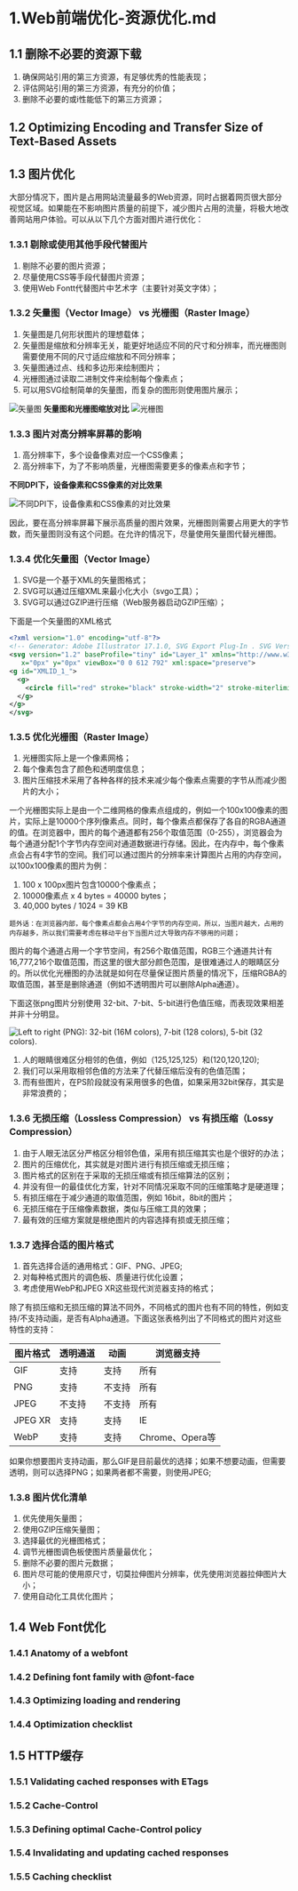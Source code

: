 # 1.Web前端优化-资源优化.md

## 1.1 删除不必要的资源下载
1. 确保网站引用的第三方资源，有足够优秀的性能表现；
2. 评估网站引用的第三方资源，有充分的价值；
3. 删除不必要的或i性能低下的第三方资源；

## 1.2 Optimizing Encoding and Transfer Size of Text-Based Assets

## 1.3 图片优化
大部分情况下，图片是占用网站流量最多的Web资源，同时占据着网页很大部分视觉区域。如果能在不影响图片质量的前提下，减少图片占用的流量，将极大地改善网站用户体验。可以从以下几个方面对图片进行优化：

### 1.3.1 剔除或使用其他手段代替图片
1. 剔除不必要的图片资源；
2. 尽量使用CSS等手段代替图片资源；
3. 使用Web Fontt代替图片中艺术字（主要针对英文字体）；

### 1.3.2 矢量图（Vector Image） vs 光栅图（Raster Image）
1. 矢量图是几何形状图片的理想载体；
2. 矢量图是缩放和分辨率无关，能更好地适应不同的尺寸和分辨率，而光栅图则需要使用不同的尺寸适应缩放和不同分辨率；
3. 矢量图通过点、线和多边形来绘制图片；
4. 光栅图通过读取二进制文件来绘制每个像素点；
5. 可以用SVG绘制简单的矢量图，而复杂的图形则使用图片展示；

![矢量图](images/vector-zoom.png)   **矢量图和光栅图缩放对比** ![光栅图](images/raster-zoom.png) 

### 1.3.3 图片对高分辨率屏幕的影响
1. 高分辨率下，多个设备像素对应一个CSS像素；
2. 高分辨率下，为了不影响质量，光栅图需要更多的像素点和字节；

**不同DPI下，设备像素和CSS像素的对比效果**

![不同DPI下，设备像素和CSS像素的对比效果](images/css-vs-device-pixels.png)

因此，要在高分辨率屏幕下展示高质量的图片效果，光栅图则需要占用更大的字节数，而矢量图则没有这个问题。在允许的情况下，尽量使用矢量图代替光栅图。

### 1.3.4 优化矢量图（Vector Image）
1. SVG是一个基于XML的矢量图格式；
2. SVG可以通过压缩XML来最小化大小（svgo工具）；
3. SVG可以通过GZIP进行压缩（Web服务器启动GZIP压缩）；

下面是一个矢量图的XML格式

```xml
<?xml version="1.0" encoding="utf-8"?>
<!-- Generator: Adobe Illustrator 17.1.0, SVG Export Plug-In . SVG Version: 6.00 Build 0)  -->
<svg version="1.2" baseProfile="tiny" id="Layer_1" xmlns="http://www.w3.org/2000/svg" xmlns:xlink="http://www.w3.org/1999/xlink"
   x="0px" y="0px" viewBox="0 0 612 792" xml:space="preserve">
<g id="XMLID_1_">
  <g>
    <circle fill="red" stroke="black" stroke-width="2" stroke-miterlimit="10" cx="50" cy="50" r="40"/>
  </g>
</g>
</svg>
```

### 1.3.5 优化光栅图（Raster Image）
1. 光栅图实际上是一个像素网格；
2. 每个像素包含了颜色和透明度信息；
3. 图片压缩技术采用了各种各样的技术来减少每个像素点需要的字节从而减少图片的大小；

一个光栅图实际上是由一个二维网格的像素点组成的，例如一个100x100像素的图片，实际上是10000个序列像素点。同时，每个像素点都保存了各自的RGBA通道的值。在浏览器中，图片的每个通道都有256个取值范围（0-255），浏览器会为每个通道分配1个字节内存空间对通道数据进行存储。因此，在内存中，每个像素点会占有4字节的空间。我们可以通过图片的分辨率来计算图片占用的内存空间，以100x100像素的图片为例：

1. 100 x 100px图片包含10000个像素点；
2. 10000像素点 x 4 bytes = 40000 bytes；
3. 40,000 bytes / 1024 = 39 KB

`题外话：在浏览器内部，每个像素点都会占用4个字节的内存空间，所以，当图片越大，占用的内存越多，所以我们需要考虑在移动平台下当图片过大导致内存不够用的问题；`

图片的每个通道占用一个字节空间，有256个取值范围，RGB三个通道共计有16,777,216个取值范围，而这里的很大部分颜色范围，是很难通过人的眼睛区分的。所以优化光栅图的办法就是如何在尽量保证图片质量的情况下，压缩RGBA的取值范围，甚至是删除通道（例如不透明图片可以删除Alpha通道）。

下面这张png图片分别使用 32-bit、7-bit、5-bit进行色值压缩，而表现效果相差并非十分明显。

![Left to right (PNG): 32-bit (16M colors), 7-bit (128 colors), 5-bit (32 colors).](images/artifacts.png)

1. 人的眼睛很难区分相邻的色值，例如（125,125,125）和(120,120,120);
2. 我们可以采用取相邻色值的方法来了代替压缩后没有的色值范围；
3. 而有些图片，在PS阶段就没有采用很多的色值，如果采用32bit保存，其实是非常浪费的；

### 1.3.6 无损压缩（Lossless Compression） vs 有损压缩（Lossy Compression）

1. 由于人眼无法区分严格区分相邻色值，采用有损压缩其实也是个很好的办法；
2. 图片的压缩优化，其实就是对图片进行有损压缩或无损压缩；
3. 图片格式的区别在于采取的无损压缩或有损压缩算法的区别；
4. 并没有但一的最佳优化方案，针对不同情况采取不同的压缩策略才是硬道理；
5. 有损压缩在于减少通道的取值范围，例如 16bit，8bit的图片；
6. 无损压缩在于压缩像素数据，类似与压缩工具的效果；
7. 最有效的压缩方案就是根绝图片的内容选择有损或无损压缩；

### 1.3.7 选择合适的图片格式

1. 首先选择合适的通用格式：GIF、PNG、JPEG;
2. 对每种格式图片的调色板、质量进行优化设置；
3. 考虑使用WebP和JPEG XR这些现代浏览器支持的格式；

除了有损压缩和无损压缩的算法不同外，不同格式的图片也有不同的特性，例如支持/不支持动画，是否有Alpha通道。下面这张表格列出了不同格式的图片对这些特性的支持：

图片格式|透明通道|动画|浏览器支持
-------|-------|----|--------
GIF    | 支持  |支持 |所有
PNG    | 支持  |不支持|所有
JPEG   |不支持 |不支持|所有
JPEG XR|支持|支持|IE
WebP   |支持|支持|Chrome、Opera等

如果你想要图片支持动画，那么GIF是目前最优的选择；如果不想要动画，但需要透明，则可以选择PNG；如果两者都不需要，则使用JPEG;

### 1.3.8 图片优化清单

1. 优先使用矢量图；
2. 使用GZIP压缩矢量图；
3. 选择最优的光栅图格式；
4. 调节光栅图调色板使图片质量最优化；
5. 删除不必要的图片元数据；
6. 图片尽可能的使用原尺寸，切莫拉伸图片分辨率，优先使用浏览器拉伸图片大小；
7. 使用自动化工具优化图片；

## 1.4 Web Font优化

### 1.4.1 Anatomy of a webfont

### 1.4.2 Defining font family with @font-face

### 1.4.3 Optimizing loading and rendering

### 1.4.4 Optimization checklist

## 1.5 HTTP缓存

### 1.5.1 Validating cached responses with ETags

### 1.5.2 Cache-Control

### 1.5.3 Defining optimal Cache-Control policy 

### 1.5.4 Invalidating and updating cached responses

### 1.5.5 Caching checklist